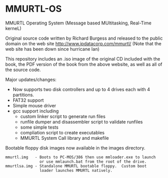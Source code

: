 # MMURTL-OS
MMURTL Operating System (Message based MUltitasking, Real-Time kerneL)

Original source code written by Richard Burgess and released to the public
domain on the web site http://www.ipdatacorp.com/mmurtl/
(Note that the web site has been down since hurricane Ian)

This repository includes an .iso image of the original CD included with
the book, the PDF version of the book from the above website, as well as
all of the source code.

Major updates/changes:

* Now supports two disk controllers and up to 4 drives each with 4 partitions.
* FAT32 support 
* Simple mouse driver
* gcc support including
	- custom linker script to generate run files
	- runfile dumper and disassembler script to validate runfiles
	- some simple tests
	- compliation script to create executables
	- MMURTL System Call library and makefile

Bootable floppy disk images now available in the images directory.

    mmurtl.img   - Boots to PC-MOS/386 then use mmloader.exe to launch
                   or use mmlaunch.bat from the root of the drive.
    mmurtlsa.img - Standalone MMURTL bootable floppy.  Custom boot
                   loader launches MMURTL natively.
